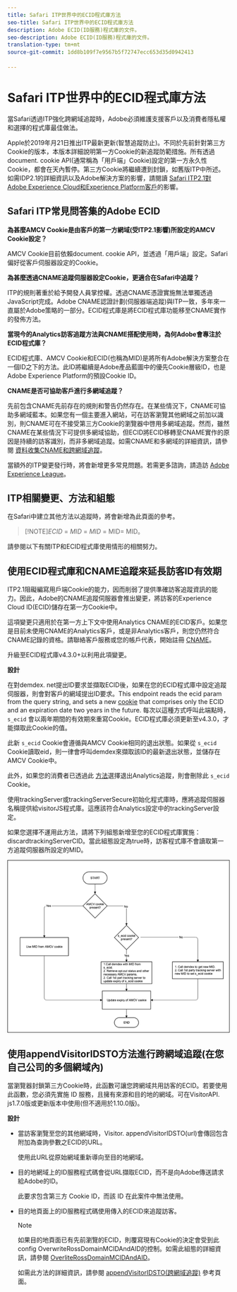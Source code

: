 ```yaml
---
title: Safari ITP世界中的ECID程式庫方法
seo-title: Safari ITP世界中的ECID程式庫方法
description: Adobe ECID(ID服務)程式庫的文件。
seo-description: Adobe ECID(ID服務)程式庫的文件。
translation-type: tm+mt
source-git-commit: 1dd8b109f7e9567b5f72747ecc653d35d0942413

---
```



# Safari ITP世界中的ECID程式庫方法

當Safari透過ITP強化跨網域追蹤時，Adobe必須維護支援客戶以及消費者隱私權和選擇的程式庫最佳做法。

Apple於2019年月21日推出ITP最新更新(智慧追蹤防止)。不同於先前針對第三方Cookie的版本，本版本詳細說明第一方Cookie的新追蹤防範措施。所有透過document. cookie API(通常稱為「用戶端」Cookie)設定的第一方永久性Cookie，都會在天內暫停。第三方Cookie將繼續遭到封鎖，如舊版ITP中所述。如需IDP2.1的詳細資訊以及Adobe解決方案的影響，請閱讀 [Safari ITP2.1對Adobe Experience Cloud和Experience Platform客戶](https://medium.com/adobetech/safari-itp-2-1-impact-on-adobe-experience-cloud-customers-9439cecb55ac)的影響。

## Safari ITP常見問答集的Adobe ECID

**為甚麼AMCV Cookie是由客戶的第一方網域(受ITP2.1影響)所設定的AMCV Cookie設定？**

AMCV Cookie目前依賴document. cookie API，並透過「用戶端」設定。Safari偏好從客戶伺服器設定的Cookie。

**為甚麼透過CNAME追蹤伺服器設定Cookie，更適合在Safari中追蹤？**

ITP的規則著重於給予開發人員掌控權。透過CNAME憑證實施無法單獨透過JavaScript完成。Adobe CNAME認證計劃(伺服器端追蹤)與ITP一致，多年來一直屬於Adobe策略的一部分。ECID程式庫是將ECID程式庫功能移至CNAME實作的發佈方法。

**當現今的Analytics訪客追蹤方法與CNAME搭配使用時，為何Adobe會專注於ECID程式庫？**

ECID程式庫、AMCV Cookie和ECID(也稱為MID)是將所有Adobe解決方案整合在一個ID之下的方法。此ID將繼續是Adobe產品藍圖中的優先Cookie層級ID，也是Adobe Experience Platform的預設Cookie ID。

**CNAME是否可協助客戶進行多網域追蹤？**

先前包含CNAME先前存在的規則和警告仍然存在。在某些情況下，CNAME可協助多網域藍本。如果您有一個主要進入網站，可在訪客瀏覽其他網域之前加以識別，則CNAME可在不接受第三方Cookie的瀏覽器中啓用多網域追蹤。然而，雖然CNAME在某些情況下可提供多網域協助，但ECID將ECID移轉至CNAME實作的原因是持續的訪客識別，而非多網域追蹤。如需CNAME和多網域的詳細資訊，請參閱 [資料收集CNAME和跨網域追蹤](/help/mcvid-reference/mcvid-analytics-reference/mcvid-cname.md)。

當額外的ITP變更發行時，將會新增更多常見問題。若需更多諮詢，請造訪 [Adobe Experience League](https://experienceleague.adobe.com/#recommended/solutions/analytics)。

## ITP相關變更、方法和組態

在Safari中建立其他方法以追蹤時，將會新增為此頁面的參考。

>[!NOTE]*ECID* = *MID* = *MID* = MID= MID。

請參閱以下有關ITP和ECID程式庫使用情形的相關努力。

## 使用ECID程式庫和CNAME追蹤來延長訪客ID有效期

ITP2.1阻礙編寫用戶端Cookie的能力，因而削弱了提供準確訪客追蹤資訊的能力。因此，Adobe的CNAME追蹤伺服器會推出變更，將訪客的Experience Cloud ID(ECID)儲存在第一方Cookie中。

這項變更只適用於在第一方上下文中使用Analytics CNAME的ECID客戶。如果您是目前未使用CNAME的Analytics客戶，或是非Analytics客戶，則您仍然符合CNAME記錄的資格。請聯絡客戶服務或您的帳戶代表，開始註冊 [CNAME](https://marketing.adobe.com/resources/help/en_US/whitepapers/first_party_cookies/adobe_managed_cert_pgm.html)。

升級至ECID程式庫v4.3.0+以利用此項變更。

**設計**

在對demdex. net提出ID要求並擷取ECID後，如果在您的ECID程式庫中設定追蹤伺服器，則會對客戶的網域提出ID要求。This endpoint reads the ecid param from the query string, and sets a new [cookie](/help/mcvid-introduction/mcvid-cookies.md) that comprises only the ECID and an expiration date two years in the future. 每次以這種方式呼叫此端點時， `s_ecid` 會以兩年期間的有效期來重寫Cookie。ECID程式庫必須更新至v4.3.0，才能擷取此Cookie的值。

此新 `s_ecid` Cookie會遵循與AMCV Cookie相同的退出狀態。如果從 `s_ecid` Cookie讀取eid，則一律會呼叫demdex來擷取該ID的最新退出狀態，並儲存在AMCV Cookie中。

此外，如果您的消費者已透過此 [方法](https://marketing.adobe.com/resources/help/en_US/sc/implement/opt_out_link.html)選擇退出Analytics追蹤，則會刪除此 `s_ecid` Cookie。

使用trackingServer或trackingServerSecure初始化程式庫時，應將追蹤伺服器名稱提供給visitorJS程式庫。這應該符合Analytics設定中的trackingServer設定。

如果您選擇不運用此方法，請將下列組態新增至您的ECID程式庫實施：discardtrackingServerCID。當此組態設定為true時，訪客程式庫不會讀取第一方追蹤伺服器所設定的MID。

![](assets/itp-proposal-v1.png)

## 使用appendVisitorIDSTO方法進行跨網域追蹤(在您自己公司的多個網域內)

當瀏覽器封鎖第三方Cookie時，此函數可讓您跨網域共用訪客的ECID。若要使用此函數，您必須先實施 ID 服務，且擁有來源和目的地的網域。可在VisitorAPI. js1.7.0版或更新版本中使用(但不適用於1.10.0版)。

**設計**

* 當訪客瀏覽至您的其他網域時，Visitor. appendVisitorIDSTO(url)會傳回包含附加為查詢參數之ECID的URL。

   使用此URL從原始網域重新導向至目的地網域。

* 目的地網域上的ID服務程式碼會從URL擷取ECID，而不是向Adobe傳送請求給Adobe的ID。

   此要求包含第三方 Cookie ID，而該 ID 在此案件中無法使用。

* 目的地頁面上的ID服務程式碼使用傳入的ECID來追蹤訪客。

   >[!NOTE]
   >如果目的地頁面已有先前瀏覽的ECID，則覆寫現有Cookie的決定會受到此config OverwriteRossDomainMCIDAndAID的控制。如需此組態的詳細資訊，請參閱 [OverliteRossDomainMCIDAndAID](/help/mcvid-library/mcvid-function-vars/mcvid-overwrite-visitor-id.md)。
   >
   >如需此方法的詳細資訊，請參閱 [appendVisitorIDSTO(跨網域追蹤)](/help/mcvid-library/mcvid-get-set/mcvid-appendvisitorid.md) 參考頁面。
